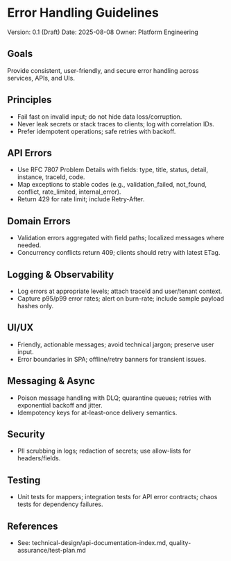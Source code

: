 # Error Handling Guidelines

Version: 0.1 (Draft)
Date: 2025-08-08
Owner: Platform Engineering

## Goals
Provide consistent, user-friendly, and secure error handling across services, APIs, and UIs.

## Principles
- Fail fast on invalid input; do not hide data loss/corruption.
- Never leak secrets or stack traces to clients; log with correlation IDs.
- Prefer idempotent operations; safe retries with backoff.

## API Errors
- Use RFC 7807 Problem Details with fields: type, title, status, detail, instance, traceId, code.
- Map exceptions to stable codes (e.g., validation_failed, not_found, conflict, rate_limited, internal_error).
- Return 429 for rate limit; include Retry-After.

## Domain Errors
- Validation errors aggregated with field paths; localized messages where needed.
- Concurrency conflicts return 409; clients should retry with latest ETag.

## Logging & Observability
- Log errors at appropriate levels; attach traceId and user/tenant context.
- Capture p95/p99 error rates; alert on burn-rate; include sample payload hashes only.

## UI/UX
- Friendly, actionable messages; avoid technical jargon; preserve user input.
- Error boundaries in SPA; offline/retry banners for transient issues.

## Messaging & Async
- Poison message handling with DLQ; quarantine queues; retries with exponential backoff and jitter.
- Idempotency keys for at-least-once delivery semantics.

## Security
- PII scrubbing in logs; redaction of secrets; use allow-lists for headers/fields.

## Testing
- Unit tests for mappers; integration tests for API error contracts; chaos tests for dependency failures.

## References
- See: technical-design/api-documentation-index.md, quality-assurance/test-plan.md
